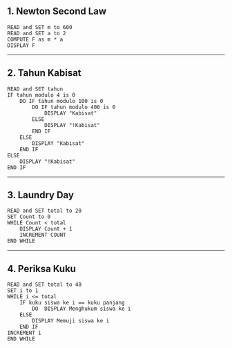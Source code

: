 ## 1. Newton Second Law

    READ and SET m to 600
    READ and SET a to 2
    COMPUTE F as m * a
    DISPLAY F

------------------------------------------------------------------------------

## 2. Tahun Kabisat

    READ and SET tahun
    IF tahun modulo 4 is 0
        DO IF tahun modulo 100 is 0
            DO IF tahun modulo 400 is 0
                DISPLAY "Kabisat"
            ELSE 
                DISPLAY "!Kabisat"
            END IF
        ELSE 
            DISPLAY "Kabisat"
        END IF
    ELSE 
        DISPLAY "!Kabisat"
    END IF

------------------------------------------------------------------------------

## 3. Laundry Day

    READ and SET total to 20
    SET Count to 0
    WHILE Count < total
        DISPLAY Count + 1
        INCREMENT COUNT
    END WHILE

------------------------------------------------------------------------------

## 4. Periksa Kuku

    READ and SET total to 40
    SET i to 1
    WHILE i <= total
        IF kuku siswa ke i == kuku panjang
            DO  DISPLAY Menghukum siswa ke i
        ELSE 
            DISPLAY Memuji siswa ke i
        END IF
    INCREMENT i
    END WHILE
